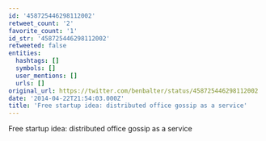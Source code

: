 ```yaml
---
id: '458725446298112002'
retweet_count: '2'
favorite_count: '1'
id_str: '458725446298112002'
retweeted: false
entities:
  hashtags: []
  symbols: []
  user_mentions: []
  urls: []
original_url: https://twitter.com/benbalter/status/458725446298112002
date: '2014-04-22T21:54:03.000Z'
title: 'Free startup idea: distributed office gossip as a service'
---
```


Free startup idea: distributed office gossip as a service